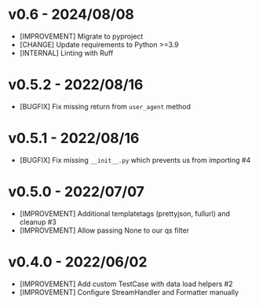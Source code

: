 # v0.6 - 2024/08/08

- [IMPROVEMENT] Migrate to pyproject
- [CHANGE] Update requirements to Python >=3.9
- [INTERNAL] Linting with Ruff

# v0.5.2 - 2022/08/16

- [BUGFIX] Fix missing return from `user_agent` method

# v0.5.1 - 2022/08/16

- [BUGFIX] Fix missing `__init__.py` which prevents us from importing #4

# v0.5.0 - 2022/07/07

- [IMPROVEMENT] Additional templatetags (prettyjson, fullurl) and cleanup #3
- [IMPROVEMENT] Allow passing None to our qs filter

# v0.4.0 - 2022/06/02

- [IMPROVEMENT] Add custom TestCase with data load helpers #2
- [IMPROVEMENT] Configure StreamHandler and Formatter manually
